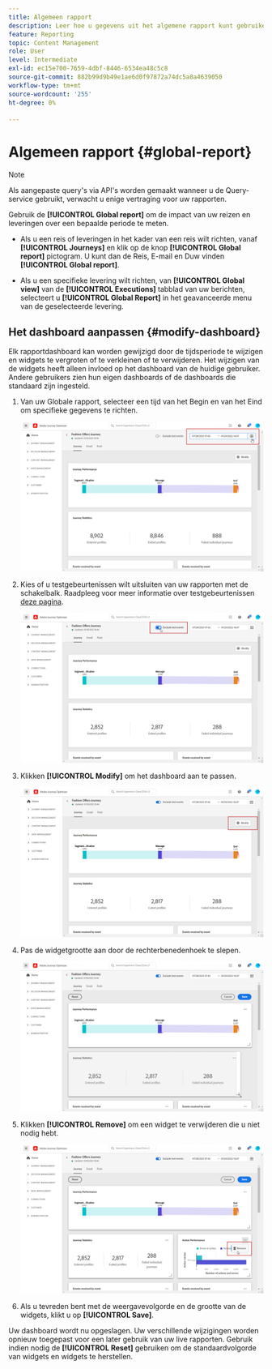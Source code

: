 ```yaml
---
title: Algemeen rapport
description: Leer hoe u gegevens uit het algemene rapport kunt gebruiken
feature: Reporting
topic: Content Management
role: User
level: Intermediate
exl-id: ec15e700-7659-4dbf-8446-6534ea48c5c8
source-git-commit: 882b99d9b49e1ae6d0f97872a74dc5a8a4639050
workflow-type: tm+mt
source-wordcount: '255'
ht-degree: 0%

---
```


# Algemeen rapport {#global-report}

>[!NOTE]
>
> Als aangepaste query&#39;s via API&#39;s worden gemaakt wanneer u de Query-service gebruikt, verwacht u enige vertraging voor uw rapporten.

Gebruik de **[!UICONTROL Global report]** om de impact van uw reizen en leveringen over een bepaalde periode te meten.

* Als u een reis of leveringen in het kader van een reis wilt richten, vanaf **[!UICONTROL Journeys]** en klik op de knop **[!UICONTROL Global report]** pictogram. U kunt dan de Reis, E-mail en Duw vinden **[!UICONTROL Global report]**.

* Als u een specifieke levering wilt richten, van **[!UICONTROL Global view]** van de **[!UICONTROL Executions]** tabblad van uw berichten, selecteert u **[!UICONTROL Global Report]** in het geavanceerde menu van de geselecteerde levering.

## Het dashboard aanpassen {#modify-dashboard}

Elk rapportdashboard kan worden gewijzigd door de tijdsperiode te wijzigen en widgets te vergroten of te verkleinen of te verwijderen. Het wijzigen van de widgets heeft alleen invloed op het dashboard van de huidige gebruiker. Andere gebruikers zien hun eigen dashboards of de dashboards die standaard zijn ingesteld.

1. Van uw Globale rapport, selecteer een tijd van het Begin en van het Eind om specifieke gegevens te richten.

   ![](assets/report_modify_1.png)

1. Kies of u testgebeurtenissen wilt uitsluiten van uw rapporten met de schakelbalk. Raadpleeg voor meer informatie over testgebeurtenissen [deze pagina](../building-journeys/testing-the-journey.md).

   ![](assets/report_modify_2.png)

1. Klikken **[!UICONTROL Modify]** om het dashboard aan te passen.

   ![](assets/report_modify_3.png)

1. Pas de widgetgrootte aan door de rechterbenedenhoek te slepen.

   ![](assets/report_modify_4.png)

1. Klikken **[!UICONTROL Remove]** om een widget te verwijderen die u niet nodig hebt.

   ![](assets/report_modify_5.png)

1. Als u tevreden bent met de weergavevolgorde en de grootte van de widgets, klikt u op **[!UICONTROL Save]**.

Uw dashboard wordt nu opgeslagen. Uw verschillende wijzigingen worden opnieuw toegepast voor een later gebruik van uw live rapporten. Gebruik indien nodig de **[!UICONTROL Reset]** gebruiken om de standaardvolgorde van widgets en widgets te herstellen.

